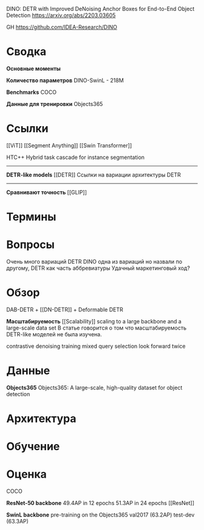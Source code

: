 
DINO: DETR with Improved DeNoising Anchor Boxes for End-to-End Object Detection
https://arxiv.org/abs/2203.03605

GH
https://github.com/IDEA-Research/DINO

# Сводка

**Основные моменты**

**Количество параметров**
DINO-SwinL - 218M

**Benchmarks**
COCO

**Данные для тренировки**
Objects365



# Ссылки

[[ViT]]
[[Segment Anything]]
[[Swin Transformer]]

HTC++
Hybrid task cascade for instance segmentation

---

**DETR-like models**
[[DETR]]
Ссылки на вариации архитектуры DETR

---

**Сравнивают точность**
[[GLIP]]

# Термины


# Вопросы

Очень много вариаций DETR
DINO одна из вариаций но назвали по другому, DETR как часть аббревиатуры
Удачный маркетинговый ход?


# Обзор

DAB-DETR + [[DN-DETR]] + Deformable DETR

**Масштабируемость**
[[Scalability]]
scaling to a large backbone and a large-scale data set
В статье говорится о том что масштабируемость DETR-like моделей не была изучена.

contrastive denoising training
mixed query selection
look forward twice



# Данные

**Objects365**
Objects365: A large-scale, high-quality dataset for object detection


# Архитектура


# Обучение


# Оценка

COCO

**ResNet-50 backbone**
49.4AP in 12 epochs
51.3AP in 24 epochs
[[ResNet]]

**SwinL backbone**
pre-training on the Objects365
val2017 (63.2AP)
test-dev (63.3AP)